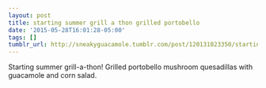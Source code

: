 ```yaml
---
layout: post
title: starting summer grill a thon grilled portobello
date: '2015-05-28T16:01:28-05:00'
tags: []
tumblr_url: http://sneakyguacamole.tumblr.com/post/120131023350/starting-summer-grill-a-thon-grilled-portobello
---
```

Starting summer grill-a-thon! Grilled portobello mushroom quesadillas with guacamole and corn salad.
